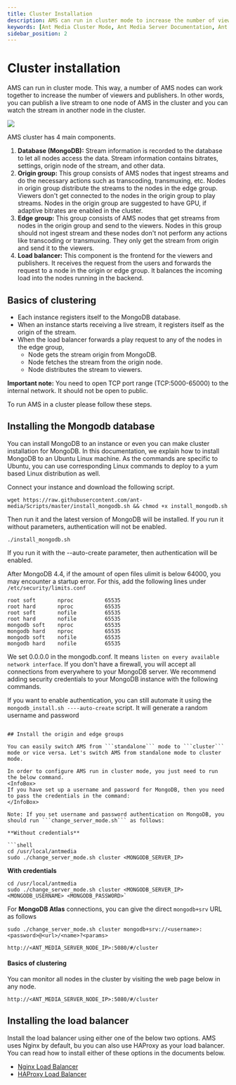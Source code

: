 ```yaml
---
title: Cluster Installation
description: AMS can run in cluster mode to increase the number of viewers and publishers. You can publish a live stream to one node of AMS in the cluster and you can watch the stream in another node in the cluster.
keywords: [Ant Media Cluster Mode, Ant Media Server Documentation, Ant Media Server Tutorials]
sidebar_position: 2
---
```


# Cluster installation

AMS can run in cluster mode. This way, a number of AMS nodes can work together to increase the number of viewers and publishers. In other words, you can publish a live stream to one node of AMS in the cluster and you can watch the stream in another node in the cluster.

![](@site/static/img/origin_edge.png)

AMS cluster has 4 main components.

1. **Database (MongoDB):** Stream information is recorded to the database to let all nodes access the data. Stream information contains bitrates, settings, origin node of the stream, and other data.
2. **Origin group:** This group consists of AMS nodes that ingest streams and do the necessary actions such as transcoding, transmuxing, etc. Nodes in origin group distribute the streams to the nodes in the edge group. Viewers don't get connected to the nodes in the origin group to play streams. Nodes in the origin group are suggested to have GPU, if adaptive bitrates are enabled in the cluster.
3. **Edge group:** This group consists of AMS nodes that get streams from nodes in the origin group and send to the viewers. Nodes in this group should not ingest stream and these nodes don't not perform any actions like transcoding or transmuxing. They only get the stream from origin and send it to the viewers.
4. **Load balancer:** This component is the frontend for the viewers and publishers. It receives the request from the users and forwards the request to a node in the origin or edge group. It balances the incoming load into the nodes running in the backend.

## Basics of clustering

* Each instance registers itself to the MongoDB database.
* When an instance starts receiving a live stream, it registers itself as the origin of the stream.
* When the load balancer forwards a play request to any of the nodes in the edge group,
  * Node gets the stream origin from MongoDB.
  * Node fetches the stream from the origin node.
  * Node distributes the stream to viewers.

**Important note:** You need to open TCP port range (TCP:5000-65000) to the internal network. It should not be open to public.

To run AMS in a cluster please follow these steps.

## Installing the Mongodb database

You can install MongoDB to an instance or even you can make cluster installation for MongoDB. In this documentation, we explain how to install MongoDB to an Ubuntu Linux machine. As the commands are specific to Ubuntu, you can use corresponding Linux commands to deploy to a yum based Linux distribution as well.

Connect your instance and download the following script.

```shell
wget https://raw.githubusercontent.com/ant-media/Scripts/master/install_mongodb.sh && chmod +x install_mongodb.sh
```

Then run it and the latest version of MongoDB will be installed. If you run it without parameters, authentication will not be enabled.

```shell
./install_mongodb.sh
```
If you run it with the --auto-create parameter, then authentication will be enabled.

After MongoDB 4.4, if the amount of open files ulimit is below 64000, you may encounter a startup error. For this, add the following lines under `/etc/security/limits.conf`

```shell
root soft       nproc          65535  
root hard       nproc          65535   
root soft       nofile         65535   
root hard       nofile         65535
mongodb soft    nproc          65535
mongodb hard    nproc          65535
mongodb soft    nofile         65535
mongodb hard    nofile         65535
```

We set 0.0.0.0 in the mongodb.conf. It means ```listen on every available network interface```. If you don't have a firewall, you will accept all connections from everywhere to your MongoDB server. We recommend adding security credentials to your MongoDB instance with the following commands.

If you want to enable authentication, you can still automate it using the `mongodb_install.sh ----auto-create` script. It will generate a random username and password
```

## Install the origin and edge groups

You can easily switch AMS from ```standalone``` mode to ```cluster``` mode or vice versa. Let's switch AMS from standalone mode to cluster mode.

In order to configure AMS run in cluster mode, you just need to run the below command.
<InfoBox>
If you have set up a username and password for MongoDB, then you need to pass the credentials in the command:
</InfoBox>

Note: If you set username and password authentication on MongoDB, you should run ```change_server_mode.sh``` as follows:

**Without credentials**

```shell
cd /usr/local/antmedia
sudo ./change_server_mode.sh cluster <MONGODB_SERVER_IP>
```
**With credentials**

```shell
cd /usr/local/antmedia
sudo ./change_server_mode.sh cluster <MONGODB_SERVER_IP> <MONGODB_USERNAME> <MONGODB_PASSWORD>`
```

For **MongoDB Atlas** connections, you can give the direct ```mongodb+srv``` URL as follows

```shell
sudo ./change_server_mode.sh cluster mongodb+srv://<username>:<password>@<url>/<name>?<params>
```

    http://<ANT_MEDIA_SERVER_NODE_IP>:5080/#/cluster

#### Basics of clustering

You can monitor all nodes in the cluster by visiting the web page below in any node.

`http://<ANT_MEDIA_SERVER_NODE_IP>:5080/#/cluster`

## Installing the load balancer

Install the load balancer using either one of the below two options. AMS uses Nginx by default, bu you can also use HAProxy as your load balancer. You can read how to install either of these options in the documents below.

* [Nginx Load Balancer](/guides/clustering-and-scaling/load-balancing/nginx-load-balancer/)
* [HAProxy Load Balancer](/guides/clustering-and-scaling/load-balancing/load-balancer-with-haproxy-ssl-termination/)
